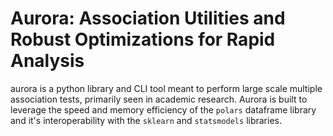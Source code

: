 # Aurora: Association Utilities and Robust Optimizations for Rapid Analysis

aurora is a python library and CLI tool meant to perform large scale multiple association tests, primarily seen in academic research. Aurora is built to leverage the speed and memory efficiency of the `polars` dataframe library and it's interoperability with the `sklearn` and `statsmodels` libraries. 